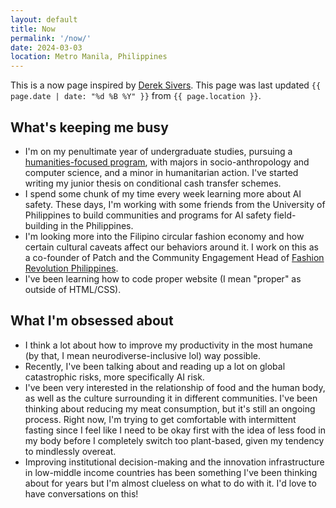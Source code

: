 ```yaml
---
layout: default
title: Now
permalink: '/now/'
date: 2024-03-03
location: Metro Manila, Philippines
---
```


This is a now page inspired by [Derek Sivers](https://nownownow.com/about). This page was last updated `{{ page.date | date: "%d %B %Y" }}` from `{{ page.location }}`.

## What's keeping me busy

- I'm on my penultimate year of undergraduate studies, pursuing a [humanities-focused program](https://www.ateneo.edu/soh/is/academics/ab-is), with majors in socio-anthropology and computer science, and a minor in humanitarian action. I've started writing my junior thesis on conditional cash transfer schemes.
- I spend some chunk of my time every week learning more about AI safety. These days, I'm working with some friends from the University of Philippines to build communities and programs for AI safety field-building in the Philippines.
- I'm looking more into the Filipino circular fashion economy and how certain cultural caveats affect our behaviors around it. I work on this as a co-founder of Patch and the Community Engagement Head of [Fashion Revolution Philippines](https://www.fashionrevolution.org/asia/philippines/).
- I've been learning how to code proper website (I mean "proper" as outside of HTML/CSS).

## What I'm obsessed about

- I think a lot about how to improve my productivity in the most humane (by that, I mean neurodiverse-inclusive lol) way possible.
- Recently, I've been talking about and reading up a lot on global catastrophic risks, more specifically AI risk.
- I've been very interested in the relationship of food and the human body, as well as the culture surrounding it in different communities. I've been thinking about reducing my meat consumption, but it's still an ongoing process. Right now, I'm trying to get comfortable with intermittent fasting since I feel like I need to be okay first with the idea of less food in my body before I completely switch too plant-based, given my tendency to mindlessly overeat.
- Improving institutional decision-making and the innovation infrastructure in low-middle income countries has been something I've been thinking about for years but I'm almost clueless on what to do with it. I'd love to have conversations on this!